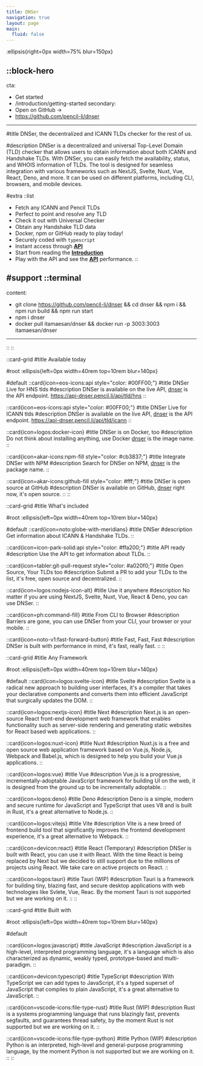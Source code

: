 ```yaml
---
title: DNSer
navigation: true
layout: page
main:
  fluid: false
---
```


:ellipsis{right=0px width=75% blur=150px}

::block-hero
---
cta:
  - Get started
  - /introduction/getting-started
secondary:
  - Open on GitHub →
  - https://github.com/pencil-li/dnser
---

#title
DNSer, the decentralized and ICANN TLDs checker for the rest of us.

#description
DNSer is a decentralized and universal Top-Level Domain (TLD) checker that allows users to obtain information about both ICANN and Handshake TLDs. With DNSer, you can easily fetch the availability, status, and WHOIS information of TLDs. The tool is designed for seamless integration with various frameworks such as NextJS, Svelte, Nuxt, Vue, React, Deno, and more. It can be used on different platforms, including CLI, browsers, and mobile devices.

#extra
  ::list
  - Fetch any ICANN and Pencil TLDs
  - Perfect to point and resolve any TLD
  - Check it out with Universal Checker
  - Obtain any Handshake TLD data
  - Docker, npm or GitHub ready to play today!
  - Securely coded with ```typescript```
  - Instant access through [**API**](https://api-dnser.pencil.li/api/tld/hns)
  - Start from reading the [**Introduction**](/introduction/getting-started)
  - Play with the API and see the [**API**](/the-code/the-main) performance.
  ::

#support
  ::terminal
  ---
  content:
  - git clone https://github.com/pencil-li/dnser && cd dnser && npm i && npm run build && npm run start
  - npm i dnser
  - docker pull itamaesan/dnser && docker run -p 3003:3003 itamaesan/dnser
  ---
  ::
::

::card-grid
#title
Available today

#root
:ellipsis{left=0px width=40rem top=10rem blur=140px}

#default
  ::card{icon=eos-icons:api style="color: #00FF00;"}
  #title
  DNSer Live for HNS tlds
  #description
  DNSer is available on the live API, [dnser](https://api-dnser.pencil.li/api/tld/hns) is the API endpoint. https://api-dnser.pencil.li/api/tld/hns
  ::

  ::card{icon=eos-icons:api style="color: #00FF00;"}
  #title
  DNSer Live for ICANN tlds
  #description
  DNSer is available on the live API, [dnser](https://api-dnser.pencil.li/api/tld/icann) is the API endpoint. https://api-dnser.pencil.li/api/tld/icann
  ::

  ::card{icon=logos:docker-icon}
  #title
  DNSer is on Docker, too
  #description
  Do not think about installing anything, use Docker [dnser](https://hub.docker.com/r/itamaesan/dnser) is the image name.
  ::

  ::card{icon=akar-icons:npm-fill style="color: #cb3837;"}
  #title
  Integrate DNSer with NPM
  #description
  Search for DNSer on NPM, [dnser](https://www.npmjs.com/package/dnser) is the package name.
  ::

  ::card{icon=akar-icons:github-fill style="color: #fff;"}
  #title
  DNSer is open source at GitHub
  #description
  DNSer is available on GitHub, [dnser](https://github.com/pencil-li/dnser) right now, it's open source.
  ::
::

::card-grid
#title
What's included

#root
:ellipsis{left=0px width=40rem top=10rem blur=140px}

#default
  ::card{icon=noto:globe-with-meridians}
  #title
  DNSer
  #description
  Get information about ICANN & Handshake TLDs.
  ::

  ::card{icon=icon-park-solid:api style="color: #ffa200;"}
  #title
  API ready
  #description
  Use the API to get information about TLDs.
  ::

  ::card{icon=tabler:git-pull-request style="color: #a020f0;"}
  #title
  Open Source, Your TLDs too
  #description
  Submit a PR to add your TLDs to the list, it's free, open source and decentralized.
  ::

  ::card{icon=logos:nodejs-icon-alt} 
  #title
  Use it anywhere
  #description
  No matter if you are using NextJS, Svelte, Nuxt, Vue, React & Deno, you can use DNSer.
  ::

  ::card{icon=ph:command-fill}
  #title
  From CLI to Browser
  #description
  Barriers are gone, you can use DNSer from your CLI, your browser or your mobile.
  ::

  ::card{icon=noto-v1:fast-forward-button}
  #title
  Fast, Fast, Fast
  #description
  DNSer is built with performance in mind, it's fast, really fast.
  ::
::


::card-grid
#title
Any Framework

#root
:ellipsis{left=0px width=40rem top=10rem blur=140px}

#default
  ::card{icon=logos:svelte-icon}
  #title
  Svelte
  #description
  Svelte is a radical new approach to building user interfaces, it's a compiler that takes your declarative components and converts them into efficient JavaScript that surgically updates the DOM.
  ::

  ::card{icon=logos:nextjs-icon}
  #title
  Next
  #description
  Next.js is an open-source React front-end development web framework that enables functionality such as server-side rendering and generating static websites for React based web applications.
  ::


  ::card{icon=logos:nuxt-icon}
  #title
  Nuxt
  #description
  Nuxt.js is a free and open source web application framework based on Vue.js, Node.js, Webpack and Babel.js, which is designed to help you build your Vue.js applications.
  ::

  ::card{icon=logos:vue} 
  #title
  Vue
  #description
  Vue.js is a progressive, incrementally-adoptable JavaScript framework for building UI on the web, it is designed from the ground up to be incrementally adoptable.
  ::

  ::card{icon=logos:deno}
  #title
  Deno
  #description
  Deno is a simple, modern and secure runtime for JavaScript and TypeScript that uses V8 and is built in Rust, it's a great alternative to Node.js.
  ::

  ::card{icon=logos:vitejs}
  #title
  Vite
  #description
  Vite is a new breed of frontend build tool that significantly improves the frontend development experience, it's a great alternative to Webpack.
  ::

  ::card{icon=devicon:react}
  #title
  React (Temporary)
  #description
  DNSer is built with React, you can use it with React. With the time React is being replaced by Next but we decided to still support due to the millions of projects using React. We take care on active projects on React.
  ::

  ::card{icon=logos:tauri}
  #title
  Tauri (WIP)
  #description
  Tauri is a framework for building tiny, blazing fast, and secure desktop applications with web technologies like Svlete, Vue, Reac. By the moment Tauri is not supported but we are working on it.
  ::
::

::card-grid
#title
Built with

#root
:ellipsis{left=0px width=40rem top=10rem blur=140px}

#default

  ::card{icon=logos:javascript}
  #title
  JavaScript
  #description
  JavaScript is a high-level, interpreted programming language, it's a language which is also characterized as dynamic, weakly typed, prototype-based and multi-paradigm.
  ::
  
  ::card{icon=devicon:typescript}
  #title
  TypeScript
  #description
  With TypeScript we can add types to JavaScript, it's a typed superset of JavaScript that compiles to plain JavaScript, it's a great alternative to JavaScript.
  ::
    
  ::card{icon=vscode-icons:file-type-rust}
  #title
  Rust (WIP)
  #description
  Rust is a systems programming language that runs blazingly fast, prevents segfaults, and guarantees thread safety, by the moment Rust is not supported but we are working on it.
  ::

  ::card{icon=vscode-icons:file-type-python}
  #title
  Python (WIP)
  #description
  Python is an interpreted, high-level and general-purpose programming language, by the moment Python is not supported but we are working on it.
  ::
::
